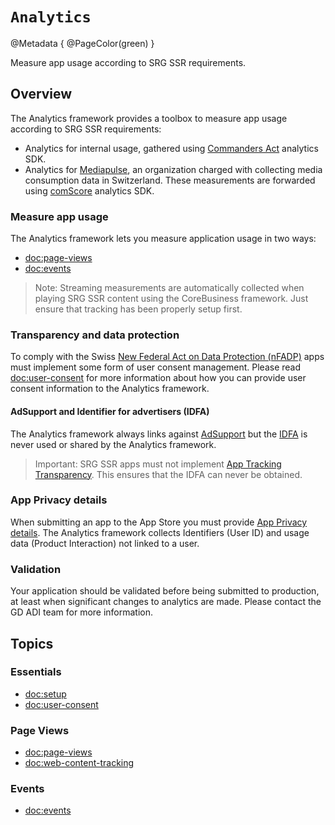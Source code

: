 # ``Analytics``

@Metadata {
    @PageColor(green)
}

Measure app usage according to SRG SSR requirements.

## Overview

The Analytics framework provides a toolbox to measure app usage according to SRG SSR requirements:

- Analytics for internal usage, gathered using [Commanders Act](https://www.commandersact.com) analytics SDK.
- Analytics for [Mediapulse](https://www.mediapulse.ch), an organization charged with collecting media consumption data in Switzerland. These measurements are forwarded using [comScore](https://www.comscore.com/) analytics SDK.

### Measure app usage

The Analytics framework lets you measure application usage in two ways:

- <doc:page-views>
- <doc:events>

> Note: Streaming measurements are automatically collected when playing SRG SSR content using the CoreBusiness framework. Just ensure that tracking has been properly setup first.

### Transparency and data protection

To comply with the Swiss [New Federal Act on Data Protection (nFADP)](https://www.kmu.admin.ch/kmu/en/home/facts-and-trends/digitization/data-protection/new-federal-act-on-data-protection-nfadp.html) apps must implement some form of user consent management. Please read <doc:user-consent> for more information about how you can provide user consent information to the Analytics framework.

#### AdSupport and Identifier for advertisers (IDFA)

The Analytics framework always links against [AdSupport](https://developer.apple.com/documentation/adsupport) but the [IDFA](https://developer.apple.com/documentation/adsupport/asidentifiermanager/advertisingidentifier) is never used or shared by the Analytics framework.

> Important: SRG SSR apps must not implement [App Tracking Transparency](https://developer.apple.com/documentation/apptrackingtransparency). This ensures that the IDFA can never be obtained.

### App Privacy details

When submitting an app to the App Store you must provide [App Privacy details](https://developer.apple.com/app-store/app-privacy-details/). The Analytics framework collects Identifiers (User ID) and usage data (Product Interaction) not linked to a user.

### Validation

Your application should be validated before being submitted to production, at least when significant changes to analytics are made. Please contact the GD ADI team for more information.

## Topics

### Essentials

- <doc:setup>
- <doc:user-consent>

### Page Views

- <doc:page-views>
- <doc:web-content-tracking>

### Events

- <doc:events>
